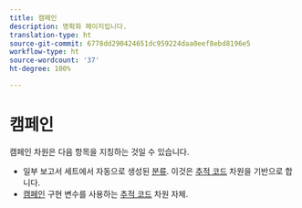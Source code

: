 ```yaml
---
title: 캠페인
description: 명확화 페이지입니다.
translation-type: ht
source-git-commit: 6778dd290424651dc959224daa0eef8ebd8196e5
workflow-type: ht
source-wordcount: '37'
ht-degree: 100%

---
```



# 캠페인

캠페인 차원은 다음 항목을 지칭하는 것일 수 있습니다.

* 일부 보고서 세트에서 자동으로 생성된 [분류](../classifications/c-classifications.md). 이것은 [추적 코드](tracking-code.md) 차원을 기반으로 합니다.
* [캠페인](/help/implement/vars/page-vars/campaign.md) 구현 변수를 사용하는 [추적 코드](tracking-code.md) 차원 자체.
